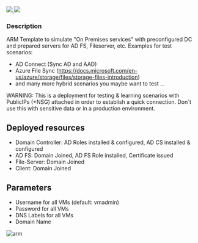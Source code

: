 <a href="https://portal.azure.com/#create/Microsoft.Template/uri/https%3A%2F%2Fraw.githubusercontent.com%2FGetVirtual%2FAzure-ARM%2Fmaster%2FDemo-OnPremAD%2Fazuredeploy.json" target="_blank">
    <img src="http://azuredeploy.net/deploybutton.png"/>
</a>
<a href="http://armviz.io/#/?load=https://raw.githubusercontent.com/GetVirtual/Azure-ARM/master/Demo-OnPremAD/azuredeploy.json" target="_blank">
    <img src="http://armviz.io/visualizebutton.png"/>
</a>

### Description ###

ARM Template to simulate "On Premises services" with preconfigured DC and prepared servers for AD FS, Fileserver, etc.
Examples for test scenarios:
* AD Connect (Sync AD and AAD)
* Azure File Sync (https://docs.microsoft.com/en-us/azure/storage/files/storage-files-introduction)
* and many more hybrid scenarios you maybe want to test ...

WARNING:
This is a deployment for testing & learning scenarios with PublicIPs (+NSG) attached in order to establish a quick connection.
Don´t use this with sensitive data or in a production environment.


## Deployed resources ##
* Domain Controller: AD Roles installed & configured, AD CS installed & configured
* AD FS: Domain Joined, AD FS Role installed, Certificate issued
* File-Server: Domain Joined
* Client: Domain Joined

## Parameters ##
* Username for all VMs (default: vmadmin)
* Password for all VMs
* DNS Labels for all VMs
* Domain Name

![arm](https://raw.githubusercontent.com/GetVirtual/Azure-ARM/master/Demo-OnPremAD/arm.png "ARM")




